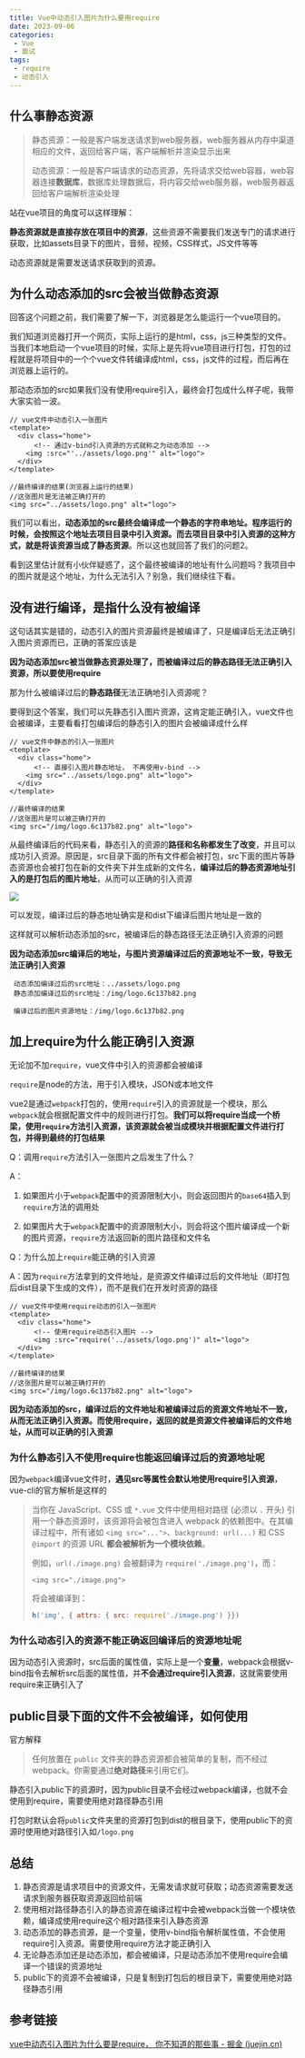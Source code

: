 ```yaml
---
title: Vue中动态引入图片为什么要用require
date: 2023-09-06
categories:
 - Vue
 - 面试
tags:
 - require
 - 动态引入
---
```


## 什么事静态资源

> 静态资源：一般是客户端发送请求到web服务器，web服务器从内存中渠道相应的文件，返回给客户端，客户端解析并渲染显示出来
>
> 动态资源：一般是客户端请求的动态资源，先将请求交给web容器，web容器连接**数据库**，数据库处理数据后，将内容交给web服务器，web服务器返回给客户端解析渲染处理

站在vue项目的角度可以这样理解：

**静态资源就是直接存放在项目中的资源**，这些资源不需要我们发送专门的请求进行获取，比如assets目录下的图片，音频，视频，CSS样式，JS文件等等

动态资源就是需要发送请求获取到的资源。

## 为什么动态添加的src会被当做静态资源

回答这个问题之前，我们需要了解一下，浏览器是怎么能运行一个vue项目的。

我们知道浏览器打开一个网页，实际上运行的是html，css，js三种类型的文件。当我们本地启动一个vue项目的时候，实际上是先将vue项目进行打包，打包的过程就是将项目中的一个个vue文件转编译成html，css，js文件的过程，而后再在浏览器上运行的。

那动态添加的src如果我们没有使用require引入，最终会打包成什么样子呢，我带大家实验一波。

```vue
// vue文件中动态引入一张图片
<template>
  <div class="home">
      <!-- 通过v-bind引入资源的方式就称之为动态添加 -->
    <img :src="'../assets/logo.png'" alt="logo">
  </div>
</template>

//最终编译的结果(浏览器上运行的结果)
//这张图片是无法被正确打开的
<img src="../assets/logo.png" alt="logo">  
```

我们可以看出，**动态添加的src最终会编译成一个静态的字符串地址。程序运行的时候，会按照这个地址去项目目录中引入资源。而去项目目录中引入资源的这种方式，就是将该资源当成了静态资源**。所以这也就回答了我们的问题2。

看到这里估计就有小伙伴疑惑了，这个最终被编译的地址有什么问题吗？我项目中的图片就是这个地址，为什么无法引入？别急，我们继续往下看。

## 没有进行编译，是指什么没有被编译

这句话其实是错的，动态引入的图片资源最终是被编译了，只是编译后无法正确引入图片资源而已，正确的答案应该是

**因为动态添加src被当做静态资源处理了，而被编译过后的静态路径无法正确引入资源，所以要使用require**

那为什么被编译过后的**静态路径**无法正确地引入资源呢？

要得到这个答案，我们可以先静态引入图片资源，这肯定能正确引入，vue文件也会被编译，主要看看打包编译后的静态引入的图片会被编译成什么样

```vue
// vue文件中静态的引入一张图片
<template>
  <div class="home">
      <!-- 直接引入图片静态地址， 不再使用v-bind -->
    <img src="../assets/logo.png" alt="logo">
  </div>
</template>

//最终编译的结果
//这张图片是可以被正确打开的
<img src="/img/logo.6c137b82.png" alt="logo">
```

从最终编译后的代码来看，静态引入的资源的**路径和名称都发生了改变**，并且可以成功引入资源。原因是，src目录下面的所有文件都会被打包，src下面的图片等静态资源也会被打包在新的文件夹下并生成新的文件名，**编译过后的静态资源地址引入的是打包后的图片地址**，从而可以正确的引入资源

![](https://mmbiz.qpic.cn/mmbiz/mshqAkialV7FR66u2vicp9oqzhopEkiaBASxLpqEPETmVedRYozICmEPCQcEujKUTH60vFEo6cooEGI0jKEibatYXA/640?wx_fmt=jpeg&tp=wxpic&wxfrom=5&wx_lazy=1&wx_co=1)

可以发现，编译过后的静态地址确实是和dist下编译后图片地址是一致的

这样就可以解析动态添加的src，被编译后的静态路径无法正确引入资源的问题

**因为动态添加src编译后的地址，与图片资源编译过后的资源地址不一致，导致无法正确引入资源**

```
 动态添加编译过后的src地址：../assets/logo.png
 静态添加编译过后的src地址：/img/logo.6c137b82.png
 
 编译过后的图片资源地址：/img/logo.6c137b82.png
```



## 加上require为什么能正确引入资源

无论加不加`require`，vue文件中引入的资源都会被编译

`require`是node的方法，用于引入模块，JSON或本地文件

vue2是通过`webpack`打包的，使用`require`引入的资源就是一个模块，那么`webpack`就会根据配置文件中的规则进行打包。**我们可以将require当成一个桥梁，使用`require`方法引入资源，该资源就会被当成模块并根据配置文件进行打包，并得到最终的打包结果**

Q：调用`require`方法引入一张图片之后发生了什么？

A：

1. 如果图片小于`webpack`配置中的资源限制大小，则会返回图片的`base64`插入到`require`方法的调用处

2. 如果图片大于`webpack`配置中的资源限制大小，则会将这个图片编译成一个新的图片资源，`require`方法返回新的图片路径和文件名

Q：为什么加上`require`能正确的引入资源

A：因为`require`方法拿到的文件地址，是资源文件编译过后的文件地址（即打包后dist目录下生成的文件），而不是我们在开发时资源的路径

```vue
// vue文件中使用require动态的引入一张图片
<template>
  <div class="home">
      <!-- 使用require动态引入图片 -->
      <img :src="require('../assets/logo.png')" alt="logo">
  </div>
</template>

//最终编译的结果
//这张图片是可以被正确打开的
<img src="/img/logo.6c137b82.png" alt="logo">
```

**因为动态添加的src，编译过后的文件地址和被编译过后的资源文件地址不一致，从而无法正确引入资源。而使用require，返回的就是资源文件被编译后的文件地址，从而可以正确的引入资源**

### 为什么静态引入不使用require也能返回编译过后的资源地址呢

因为`webpack`编译vue文件时，**遇见src等属性会默认地使用require引入资源**，vue-cli的官方解析是这样的

> 当你在 JavaScript、CSS 或 `*.vue` 文件中使用相对路径 (必须以 `.` 开头) 引用一个静态资源时，该资源将会被包含进入 webpack 的依赖图中。在其编译过程中，所有诸如 `<img src="...">`、`background: url(...)` 和 CSS `@import` 的资源 URL **都会被解析为一个模块依赖**。
>
> 例如，`url(./image.png)` 会被翻译为 `require('./image.png')`，而：
>
> ```vue
> <img src="./image.png">
> ```
>
> 将会被编译到：
>
> ```js
> h('img', { attrs: { src: require('./image.png') }})
> ```

### 为什么动态引入的资源不能正确返回编译后的资源地址呢

因为动态引入资源时，src后面的属性值，实际上是一个**变量**，webpack会根据v-bind指令去解析src后面的属性值，并**不会通过require引入资源**，这就需要使用require来正确引入了

## public目录下面的文件不会被编译，如何使用

官方解释

> 任何放置在 `public` 文件夹的静态资源都会被简单的复制，而不经过 webpack。你需要通过**绝对路径**来引用它们。

静态引入public下的资源时，因为public目录不会经过webpack编译，也就不会使用到require，需要使用绝对路径静态引用

打包时默认会将`public`文件夹里的资源打包到dist的根目录下，使用public下的资源时使用绝对路径引入如`/logo.png`



## 总结

1. 静态资源是请求项目中的资源文件，无需发请求就可获取；动态资源需要发送请求到服务器获取资源返回给前端
2. 使用相对路径静态引入的静态资源在编译过程中会被webpack当做一个模块依赖，编译成使用require这个相对路径来引入静态资源
3. 动态添加的静态资源，是一个变量，使用v-bind指令解析属性值，不会使用require引入资源。需要使用require方法才能正确引入
4. 无论静态添加还是动态添加，都会被编译，只是动态添加不使用require会编译一个错误的资源地址
5. public下的资源不会被编译，只是复制到打包后的根目录下，需要使用绝对路径静态引用

## 参考链接

[vue中动态引入图片为什么要是require， 你不知道的那些事 - 掘金 (juejin.cn)](https://juejin.cn/post/7159921545144434718)